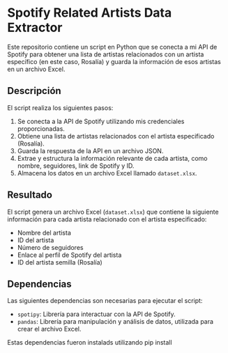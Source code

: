 # Spotify Related Artists Data Extractor

Este repositorio contiene un script en Python que se conecta a mi API de Spotify para obtener una lista de artistas relacionados con un artista específico (en este caso, Rosalía) y guarda la información de esos artistas en un archivo Excel.

## Descripción

El script realiza los siguientes pasos:
1. Se conecta a la API de Spotify utilizando mis credenciales proporcionadas.
2. Obtiene una lista de artistas relacionados con el artista especificado (Rosalía).
3. Guarda la respuesta de la API en un archivo JSON.
4. Extrae y estructura la información relevante de cada artista, como nombre, seguidores, link de Spotify y ID.
5. Almacena los datos en un archivo Excel llamado `dataset.xlsx`.

## Resultado

El script genera un archivo Excel (`dataset.xlsx`) que contiene la siguiente información para cada artista relacionado con el artista especificado:
- Nombre del artista
- ID del artista
- Número de seguidores
- Enlace al perfil de Spotify del artista
- ID del artista semilla (Rosalía)

## Dependencias

Las siguientes dependencias son necesarias para ejecutar el script:
- `spotipy`: Librería para interactuar con la API de Spotify.
- `pandas`: Librería para manipulación y análisis de datos, utilizada para crear el archivo Excel.

Estas dependencias fueron instalads utilizando pip install
